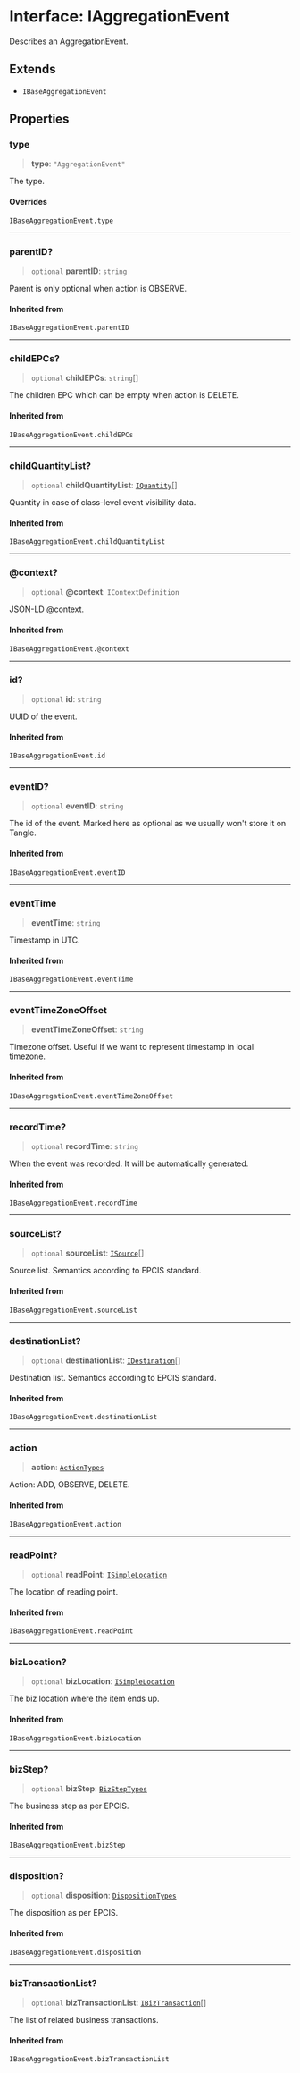 # Interface: IAggregationEvent

Describes an AggregationEvent.

## Extends

- `IBaseAggregationEvent`

## Properties

### type

> **type**: `"AggregationEvent"`

The type.

#### Overrides

`IBaseAggregationEvent.type`

***

### parentID?

> `optional` **parentID**: `string`

Parent is only optional when action is OBSERVE.

#### Inherited from

`IBaseAggregationEvent.parentID`

***

### childEPCs?

> `optional` **childEPCs**: `string`[]

The children EPC which can be empty when action is DELETE.

#### Inherited from

`IBaseAggregationEvent.childEPCs`

***

### childQuantityList?

> `optional` **childQuantityList**: [`IQuantity`](IQuantity.md)[]

Quantity in case of class-level event visibility data.

#### Inherited from

`IBaseAggregationEvent.childQuantityList`

***

### @context?

> `optional` **@context**: `IContextDefinition`

JSON-LD @context.

#### Inherited from

`IBaseAggregationEvent.@context`

***

### id?

> `optional` **id**: `string`

UUID of the event.

#### Inherited from

`IBaseAggregationEvent.id`

***

### eventID?

> `optional` **eventID**: `string`

The id of the event. Marked here as optional as we usually won't store it on Tangle.

#### Inherited from

`IBaseAggregationEvent.eventID`

***

### eventTime

> **eventTime**: `string`

Timestamp in UTC.

#### Inherited from

`IBaseAggregationEvent.eventTime`

***

### eventTimeZoneOffset

> **eventTimeZoneOffset**: `string`

Timezone offset. Useful if we want to represent timestamp in local timezone.

#### Inherited from

`IBaseAggregationEvent.eventTimeZoneOffset`

***

### recordTime?

> `optional` **recordTime**: `string`

When the event was recorded. It will be automatically generated.

#### Inherited from

`IBaseAggregationEvent.recordTime`

***

### sourceList?

> `optional` **sourceList**: [`ISource`](ISource.md)[]

Source list. Semantics according to EPCIS standard.

#### Inherited from

`IBaseAggregationEvent.sourceList`

***

### destinationList?

> `optional` **destinationList**: [`IDestination`](IDestination.md)[]

Destination list. Semantics according to EPCIS standard.

#### Inherited from

`IBaseAggregationEvent.destinationList`

***

### action

> **action**: [`ActionTypes`](../type-aliases/ActionTypes.md)

Action: ADD, OBSERVE, DELETE.

#### Inherited from

`IBaseAggregationEvent.action`

***

### readPoint?

> `optional` **readPoint**: [`ISimpleLocation`](ISimpleLocation.md)

The location of reading point.

#### Inherited from

`IBaseAggregationEvent.readPoint`

***

### bizLocation?

> `optional` **bizLocation**: [`ISimpleLocation`](ISimpleLocation.md)

The biz location where the item ends up.

#### Inherited from

`IBaseAggregationEvent.bizLocation`

***

### bizStep?

> `optional` **bizStep**: [`BizStepTypes`](../type-aliases/BizStepTypes.md)

The business step as per EPCIS.

#### Inherited from

`IBaseAggregationEvent.bizStep`

***

### disposition?

> `optional` **disposition**: [`DispositionTypes`](../type-aliases/DispositionTypes.md)

The disposition as per EPCIS.

#### Inherited from

`IBaseAggregationEvent.disposition`

***

### bizTransactionList?

> `optional` **bizTransactionList**: [`IBizTransaction`](IBizTransaction.md)[]

The list of related business transactions.

#### Inherited from

`IBaseAggregationEvent.bizTransactionList`

